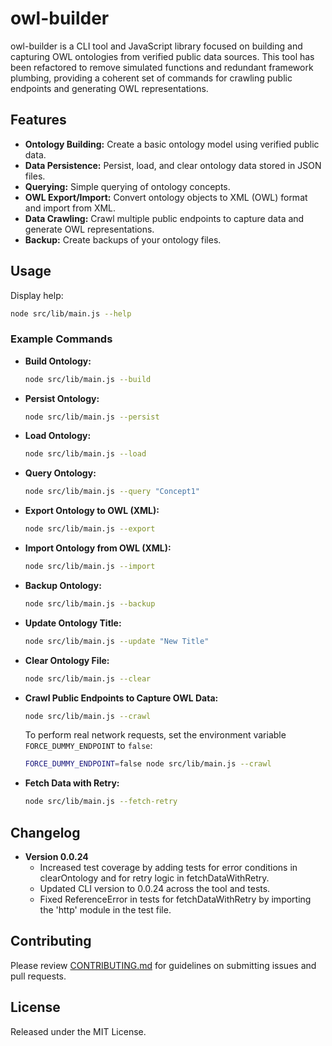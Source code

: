 # owl-builder

owl-builder is a CLI tool and JavaScript library focused on building and capturing OWL ontologies from verified public data sources. This tool has been refactored to remove simulated functions and redundant framework plumbing, providing a coherent set of commands for crawling public endpoints and generating OWL representations.

## Features

- **Ontology Building:** Create a basic ontology model using verified public data.
- **Data Persistence:** Persist, load, and clear ontology data stored in JSON files.
- **Querying:** Simple querying of ontology concepts.
- **OWL Export/Import:** Convert ontology objects to XML (OWL) format and import from XML.
- **Data Crawling:** Crawl multiple public endpoints to capture data and generate OWL representations.
- **Backup:** Create backups of your ontology files.

## Usage

Display help:

```bash
node src/lib/main.js --help
```

### Example Commands

- **Build Ontology:**
  ```bash
  node src/lib/main.js --build
  ```
- **Persist Ontology:**
  ```bash
  node src/lib/main.js --persist
  ```
- **Load Ontology:**
  ```bash
  node src/lib/main.js --load
  ```
- **Query Ontology:**
  ```bash
  node src/lib/main.js --query "Concept1"
  ```
- **Export Ontology to OWL (XML):**
  ```bash
  node src/lib/main.js --export
  ```
- **Import Ontology from OWL (XML):**
  ```bash
  node src/lib/main.js --import
  ```
- **Backup Ontology:**
  ```bash
  node src/lib/main.js --backup
  ```
- **Update Ontology Title:**
  ```bash
  node src/lib/main.js --update "New Title"
  ```
- **Clear Ontology File:**
  ```bash
  node src/lib/main.js --clear
  ```
- **Crawl Public Endpoints to Capture OWL Data:**
  ```bash
  node src/lib/main.js --crawl
  ```
  To perform real network requests, set the environment variable `FORCE_DUMMY_ENDPOINT` to `false`:
  ```bash
  FORCE_DUMMY_ENDPOINT=false node src/lib/main.js --crawl
  ```
- **Fetch Data with Retry:**
  ```bash
  node src/lib/main.js --fetch-retry
  ```

## Changelog

- **Version 0.0.24**
  - Increased test coverage by adding tests for error conditions in clearOntology and for retry logic in fetchDataWithRetry.
  - Updated CLI version to 0.0.24 across the tool and tests.
  - Fixed ReferenceError in tests for fetchDataWithRetry by importing the 'http' module in the test file.

## Contributing

Please review [CONTRIBUTING.md](CONTRIBUTING.md) for guidelines on submitting issues and pull requests.

## License

Released under the MIT License.
